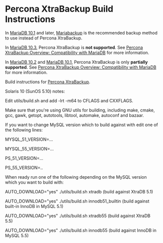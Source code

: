 # Percona XtraBackup Build Instructions

In [MariaDB 10.1](/kb/en/what-is-mariadb-101/) and later, [Mariabackup](/mariadb-administration/backing-up-and-restoring-databases/mariabackup) is the recommended backup method to use instead of Percona XtraBackup.

In [MariaDB 10.3](/kb/en/what-is-mariadb-103/), Percona XtraBackup is <strong>not supported</strong>. See [Percona XtraBackup Overview: Compatibility with MariaDB](/kb/en/percona-xtrabackup-overview/#compatibility-with-mariadb) for more information.

In [MariaDB 10.2](/kb/en/what-is-mariadb-102/) and [MariaDB 10.1](/kb/en/what-is-mariadb-101/), Percona XtraBackup is only <strong>partially supported</strong>. See [Percona XtraBackup Overview: Compatibility with MariaDB](/kb/en/percona-xtrabackup-overview/#compatibility-with-mariadb) for more information.

Build instructions for [Percona XtraBackup](/kb/en/percona-xtrabackup/).

Solaris 10 (SunOS 5.10) notes:

Edit utils/build.sh and add -lrt -m64 to CFLAGS and CXXFLAGS.

Make sure that you're using GNU utils for building, including make, cmake, gcc, gawk, getopt, autotools, libtool, automake, autoconf and bazaar.

If you want to change MySQL version which to build against with edit one of the following lines:

MYSQL_51_VERSION=...

MYSQL_55_VERSION=...

PS_51_VERSION=...

PS_55_VERSION=..

When ready run one of the following depending on the MySQL version which you want to build with:

AUTO_DOWNLOAD="yes" ./utils/build.sh xtradb (build against XtraDB 5.1)

AUTO_DOWNLOAD="yes" ./utils/build.sh innodb51_builtin (build against built-in InnoDB in MySQL 5.1)

AUTO_DOWNLOAD="yes" ./utils/build.sh xtradb55 (build against XtraDB 5.5)

AUTO_DOWNLOAD="yes" ./utils/build.sh innodb55 (build against InnoDB in MySQL 5.5)